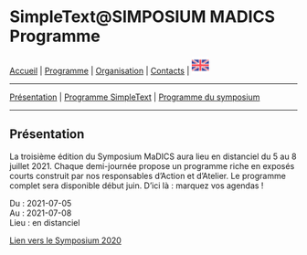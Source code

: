 
# SimpleText@SIMPOSIUM MADICS Programme

[Accueil](https://simpletext-madics.github.io/2021/simposium-madics/fr) | [Programme](https://simpletext-madics.github.io/2021/simposium-madics/fr/program) | [Organisation](https://simpletext-madics.github.io/2021/simposium-madics/fr/organisation) | [Contacts](https://simpletext-madics.github.io/2021/simposium-madics/fr/contacts) | [<img src="../EN.png" width="30">](https://simpletext-madics.github.io/2021/simposium-madics/en/program)

---

[Présentation](https://simpletext-madics.github.io/2021/simposium-madics/fr/program) | [Programme SimpleText](https://simpletext-madics.github.io/2021/simposium-madics/fr/programsimple) | [Programme du symposium](https://simpletext-madics.github.io/2021/simposium-madics/fr/programsympo)

---

## Présentation
La troisième édition du Symposium MaDICS aura lieu en distanciel du 5 au 8 juillet 2021. Chaque demi-journée propose un programme riche en exposés courts construit par nos responsables d’Action et d’Atelier. Le programme complet sera disponible début juin. D’ici là : marquez vos agendas !

Du : 2021-07-05  
Au : 2021-07-08  
Lieu : en distanciel

[Lien vers le Symposium 2020](https://www.madics.fr/event/titre1590987414-8992/)
